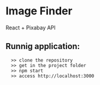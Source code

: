 # Image Finder

React + Pixabay API

## Runnig application:
```
  >> clone the repository
  >> get in the project folder
  >> npm start
  >> access http://localhost:3000
```